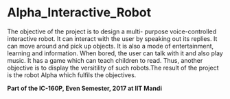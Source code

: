 # Alpha_Interactive_Robot
The objective of the project is to design a multi- purpose voice-controlled interactive robot. It can interact with  the user by speaking out its replies. It can move around and pick up objects. It is also a mode of entertainment, learning and information. When bored, the user can talk with it and also play music. It has a game which can teach children to read. Thus, another objective is to display the versitility of such robots.The result of the project is the robot Alpha which fulfils the objectives.

**Part of the IC-160P, Even Semester, 2017 at IIT Mandi**
